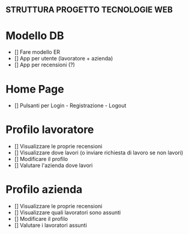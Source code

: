 ## STRUTTURA PROGETTO TECNOLOGIE WEB ##

# Modello DB
- [] Fare modello ER
- [] App per utente (lavoratore + azienda)
- [] App per recensioni (?)

# Home Page
- [] Pulsanti per Login - Registrazione - Logout

# Profilo lavoratore
- [] Visualizzare le proprie recensioni
- [] Visualizzare dove lavori (o inviare richiesta di lavoro se non lavori)
- [] Modificare il profilo
- [] Valutare l'azienda dove lavori

# Profilo azienda
- [] Visualizzare le proprie recensioni
- [] Visualizzare quali lavoratori sono assunti
- [] Modificare il profilo
- [] Valutare i lavoratori assunti